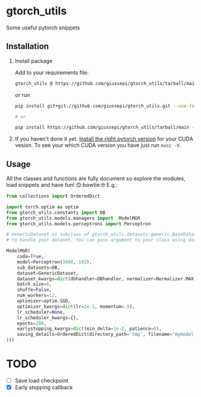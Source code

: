 # gtorch_utils

Some useful pytorch snippets

## Installation

1. Install package

	Add to your requirements file:

	``` bash
	gtorch_utils @ https://github.com/giussepi/gtorch_utils/tarball/main
	```

	or run

	``` bash
	pip install git+git://github.com/giussepi/gtorch_utils.git --use-feature=2020-resolver --no-cache-dir

	# or

	pip install https://github.com/giussepi/gtorch_utils/tarball/main --use-feature=2020-resolver --no-cache-dir
	```

2. If you haven't done it yet. [Install the right pytorch version](https://pytorch.org/) for your CUDA vesion. To see your which CUDA version you have just run `nvcc -V`.


## Usage

All the classes and functions are fully document so explore the modules, load snippets and have fun! :blush::bowtie::nerd_face: E.g.:

```python
from collections import OrderedDict

import torch.optim as optim
from gtorch_utils.constants import DB
from gtorch_utils.models.managers import  ModelMGR
from gtorch_utils.models.perceptrons import Perceptron

# GenericDataset is subclass of gtorch_utils.datasets.generic.BaseDataset that you must implement
# to handle your dataset. You can pass argument to your class using dataset_kwargs

ModelMGR(
    cuda=True,
    model=Perceptron(3000, 102),
    sub_datasets=DB,
    dataset=GenericDataset,
    dataset_kwargs=dict(dbhandler=DBhandler, normalizer=Normalizer.MAX_NORM, val_size=.1),
    batch_size=6,
    shuffe=False,
    num_workers=12,
    optimizer=optim.SGD,
    optimizer_kwargs=dict(lr=1e-1, momentum=.9),
    lr_scheduler=None,
    lr_scheduler_kwargs={},
    epochs=200,
	earlystopping_kwargs=dict(min_delta=1e-2, patience=8),
    saving_details=OrderedDict(directory_path='tmp', filename='mymodel.pth')
)()
```

# TODO
- [ ] Save load checkpoint
- [x] Early stopping callback
